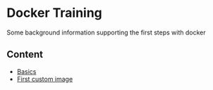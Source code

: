 # Docker Training

Some background information supporting the first steps with docker

## Content

- [Basics](basics.md)
- [First custom image](first-image/first-image.md)
